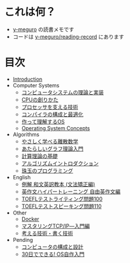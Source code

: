 # これは何？

* [y-meguro](https://github.com/y-meguro) の読書メモです
* コードは [y-meguro/reading-record](https://github.com/y-meguro/reading-record) にあります

# 目次

* [Introduction](README.md)
* Computer Systems
  * [コンピュータシステムの理論と実装](/docs/computer_systems/nand2tetris.md)
  * [CPUの創りかた](/docs/computer_systems/how_to_create_cpu.md)
  * [プロセッサを支える技術](/docs/computer_systems/technologies_for_processors.md)
  * [コンパイラの構成と最適化](/docs/computer_systems/costruction_and_optimization_for_compiler.md)
  * [作って理解するOS](/docs/computer_systems/create_and_understand_os.md)
  * [Operating System Concepts](/docs/computer_systems/operating_system_concepts.md)
* Algorithms
  * [やさしく学べる離散数学](/docs/algorithms/easy_learning_discrete_mathematics.md)
  * [あたらしいグラフ理論入門](/docs/algorithms/graph_theory_introduction.md)
  * [計算理論の基礎](/docs/algorithms/introduction_to_the_theory_of_computation.md)
  * [アルゴリズムイントロダクション](/docs/algorithms/introduction_to_algorithms.md)
  * [珠玉のプログラミング](/docs/algorithms/programming_pearls.md)
* English
  * [例解 和文英訳教本 (文法矯正編)](/docs/english/translation_from_japanese_into_english.md)
  * [英作文ハイパートレーニング 自由英作文編](/docs/english/hyper_training.md)
  * [TOEFLテストライティング問題100](/docs/english/toefl_test_writing.md)
  * [TOEFLテストスピーキング問題110](/docs/english/toefl_test_speaking.md)
* Other
  * [Docker](/docs/other/using_docker.md)
  * [マスタリングTCP/IP―入門編](/docs/other/mastering_tcp_ip_basic.md)
  * [考える技術・書く技術](/docs/other/the_pyramid_principle.md)
* Pending
  * [コンピュータの構成と設計](/docs/pending/computer_organization_and_design.md)
  * [30日でできる! OS自作入門](/docs/pending/haribote_os.md)

